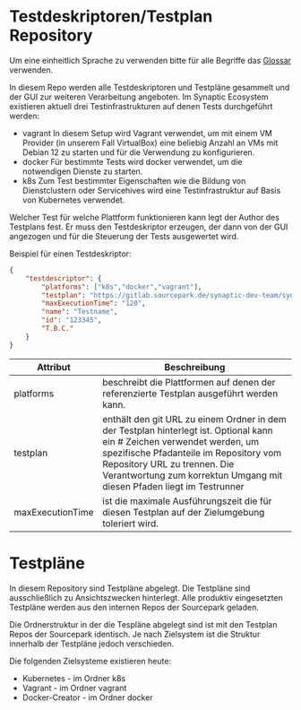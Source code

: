 # Testdeskriptoren/Testplan Repository

Um eine einheitlich Sprache zu verwenden bitte für alle Begriffe das [Glossar](Glossar.md) verwenden.

In diesem Repo werden alle Testdeskriptoren und Testpläne gesammelt und der GUI zur weiteren Verarbeitung angeboten. Im Synaptic Ecosystem existieren aktuell drei Testinfrastrukturen auf denen Tests durchgeführt werden:

- vagrant
  In diesem Setup wird Vagrant verwendet, um mit einem VM Provider (in unserem Fall VirtualBox) eine beliebig Anzahl an VMs mit Debian 12 zu starten und für die Verwendung zu konfigurieren.
- docker
  Für bestimmte Tests wird docker verwendet, um die notwendigen Dienste zu starten.
- k8s
  Zum Test bestimmter Eigenschaften wie die Bildung von Dienstclustern oder Servicehives wird eine Testinfrastruktur auf Basis von Kubernetes verwendet.

Welcher Test für welche Plattform funktionieren kann legt der Author des Testplans fest. Er muss den Testdeskriptor erzeugen, der dann von der GUI angezogen und für die Steuerung der Tests ausgewertet wird.

Beispiel für einen Testdeskriptor:

```json
{
    "testdescriptor": {
        "platforms": ["k8s","docker","vagrant"],
        "testplan": "https://gitlab.sourcepark.de/synaptic-dev-team/synaptic-tools-development/synaptic-service-testing/#/TP-00001/EZDX-F-00004",
        "maxExecutionTime": "120",
        "name": "Testname",
        "id": "123345",
        "T.B.C."
    }
}
```

| Attribut         | Beschreibung                                                 |
| ---------------- | ------------------------------------------------------------ |
| platforms        | beschreibt die Plattformen auf denen der referenzierte Testplan ausgeführt werden kann. |
| testplan         | enthält den git URL zu einem Ordner in dem der Testplan hinterlegt ist. Optional kann ein # Zeichen verwendet werden, um spezifische Pfadanteile im Repository vom Repository URL zu trennen. Die Verantwortung zum korrektun Umgang mit diesen Pfaden liegt im Testrunner|
| maxExecutionTime | ist die maximale Ausführungszeit die für diesen Testplan auf der Zielumgebung toleriert wird. |

# Testpläne

In diesem Repository sind Testpläne abgelegt. Die Testpläne sind ausschließlich zu Ansichtszwecken hinterlegt. Alle produktiv eingesetzten Testpläne werden aus den internen Repos der Sourcepark geladen.

Die Ordnerstruktur in der die Tespläne abgelegt sind ist mit den Testplan Repos der Sourcepark identisch. Je nach Zielsystem ist die Struktur innerhalb der Testpläne jedoch verschieden.

Die folgenden Zielsysteme existieren heute:

- Kubernetes - im Ordner k8s
- Vagrant - im Ordner vagrant
- Docker-Creator - im Ordner docker
